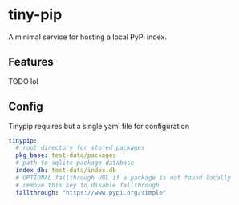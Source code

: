 # tiny-pip
A minimal service for hosting a local PyPi index.

## Features
TODO lol

## Config
Tinypip requires but a single yaml file for configuration

```yaml
tinypip:
  # root directory for stored packages
  pkg_base: test-data/packages
  # path to sqlite package database
  index_db: test-data/index.db
  # OPTIONAL fallthrough URL if a package is not found locally
  # remove this key to disable fallthrough
  fallthrough: "https://www.pypi.org/simple"
```
